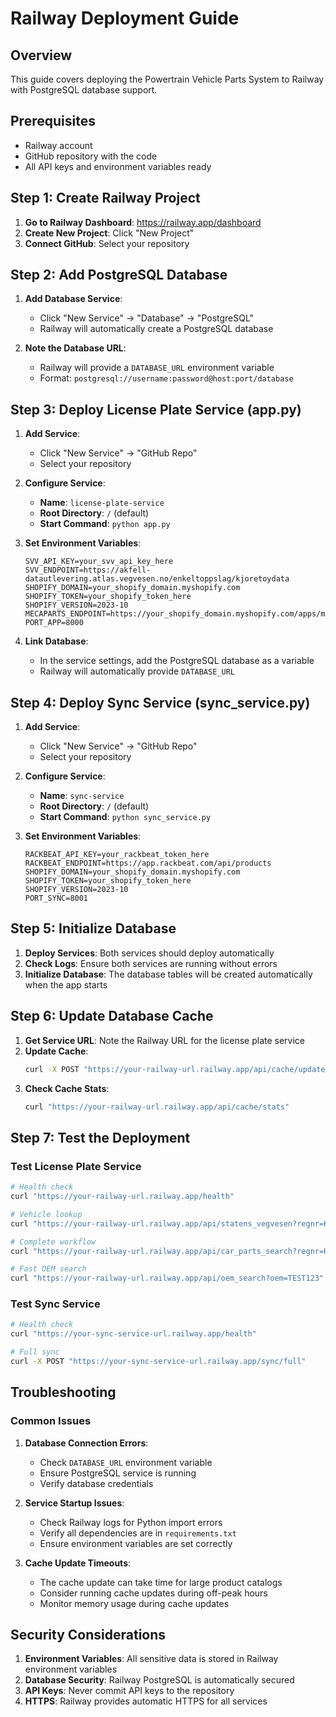 # Railway Deployment Guide

## Overview
This guide covers deploying the Powertrain Vehicle Parts System to Railway with PostgreSQL database support.

## Prerequisites
- Railway account
- GitHub repository with the code
- All API keys and environment variables ready

## Step 1: Create Railway Project

1. **Go to Railway Dashboard**: https://railway.app/dashboard
2. **Create New Project**: Click "New Project"
3. **Connect GitHub**: Select your repository

## Step 2: Add PostgreSQL Database

1. **Add Database Service**:
   - Click "New Service" → "Database" → "PostgreSQL"
   - Railway will automatically create a PostgreSQL database

2. **Note the Database URL**:
   - Railway will provide a `DATABASE_URL` environment variable
   - Format: `postgresql://username:password@host:port/database`

## Step 3: Deploy License Plate Service (app.py)

1. **Add Service**:
   - Click "New Service" → "GitHub Repo"
   - Select your repository

2. **Configure Service**:
   - **Name**: `license-plate-service`
   - **Root Directory**: `/` (default)
   - **Start Command**: `python app.py`

3. **Set Environment Variables**:
   ```
   SVV_API_KEY=your_svv_api_key_here
   SVV_ENDPOINT=https://akfell-datautlevering.atlas.vegvesen.no/enkeltoppslag/kjoretoydata
   SHOPIFY_DOMAIN=your_shopify_domain.myshopify.com
   SHOPIFY_TOKEN=your_shopify_token_here
   SHOPIFY_VERSION=2023-10
   MECAPARTS_ENDPOINT=https://your_shopify_domain.myshopify.com/apps/mecaparts/api/vehicle_parts
   PORT_APP=8000
   ```

4. **Link Database**:
   - In the service settings, add the PostgreSQL database as a variable
   - Railway will automatically provide `DATABASE_URL`

## Step 4: Deploy Sync Service (sync_service.py)

1. **Add Service**:
   - Click "New Service" → "GitHub Repo"
   - Select your repository

2. **Configure Service**:
   - **Name**: `sync-service`
   - **Root Directory**: `/` (default)
   - **Start Command**: `python sync_service.py`

3. **Set Environment Variables**:
   ```
   RACKBEAT_API_KEY=your_rackbeat_token_here
   RACKBEAT_ENDPOINT=https://app.rackbeat.com/api/products
   SHOPIFY_DOMAIN=your_shopify_domain.myshopify.com
   SHOPIFY_TOKEN=your_shopify_token_here
   SHOPIFY_VERSION=2023-10
   PORT_SYNC=8001
   ```

## Step 5: Initialize Database

1. **Deploy Services**: Both services should deploy automatically
2. **Check Logs**: Ensure both services are running without errors
3. **Initialize Database**: The database tables will be created automatically when the app starts

## Step 6: Update Database Cache

1. **Get Service URL**: Note the Railway URL for the license plate service
2. **Update Cache**: 
   ```bash
   curl -X POST "https://your-railway-url.railway.app/api/cache/update"
   ```
3. **Check Cache Stats**:
   ```bash
   curl "https://your-railway-url.railway.app/api/cache/stats"
   ```

## Step 7: Test the Deployment

### Test License Plate Service
```bash
# Health check
curl "https://your-railway-url.railway.app/health"

# Vehicle lookup
curl "https://your-railway-url.railway.app/api/statens_vegvesen?regnr=KH66644"

# Complete workflow
curl "https://your-railway-url.railway.app/api/car_parts_search?regnr=KH66644"

# Fast OEM search
curl "https://your-railway-url.railway.app/api/oem_search?oem=TEST123"
```

### Test Sync Service
```bash
# Health check
curl "https://your-sync-service-url.railway.app/health"

# Full sync
curl -X POST "https://your-sync-service-url.railway.app/sync/full"
```

## Troubleshooting

### Common Issues

1. **Database Connection Errors**:
   - Check `DATABASE_URL` environment variable
   - Ensure PostgreSQL service is running
   - Verify database credentials

2. **Service Startup Issues**:
   - Check Railway logs for Python import errors
   - Verify all dependencies are in `requirements.txt`
   - Ensure environment variables are set correctly

3. **Cache Update Timeouts**:
   - The cache update can take time for large product catalogs
   - Consider running cache updates during off-peak hours
   - Monitor memory usage during cache updates

## Security Considerations

1. **Environment Variables**: All sensitive data is stored in Railway environment variables
2. **Database Security**: Railway PostgreSQL is automatically secured
3. **API Keys**: Never commit API keys to the repository
4. **HTTPS**: Railway provides automatic HTTPS for all services 